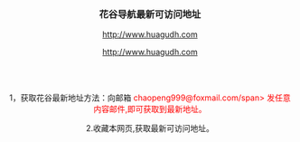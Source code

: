 
<div style="text-align:center;">
  <h3>花谷导航最新可访问地址</h3>
  <p>
    <a href="http://www.huagudh.com" target="_blank">http://www.huagudh.com</a>
   </p>    
    <p>
      <a href="http://www.huagudh.com" target="_blank">http://www.huagudh.com</a>
  </p>
      
  </p>
  <br/>
  <br/>
  <p>
    1，获取花谷最新地址方法：向邮箱 <span style="color:#ff0000;">chaopeng999@foxmail.com/span> 发任意内容邮件,即可获取到最新地址。
   </p>  
   <p>
    2.收藏本网页,获取最新可访问地址。
  </p>
</div>
